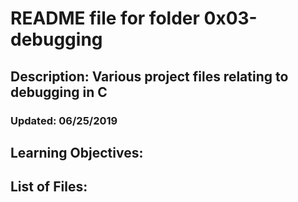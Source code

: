 #	README file for folder 0x03-debugging
##	Description: Various project files relating to debugging in C
###	Updated: 06/25/2019

##	Learning Objectives:



##	List of Files:

